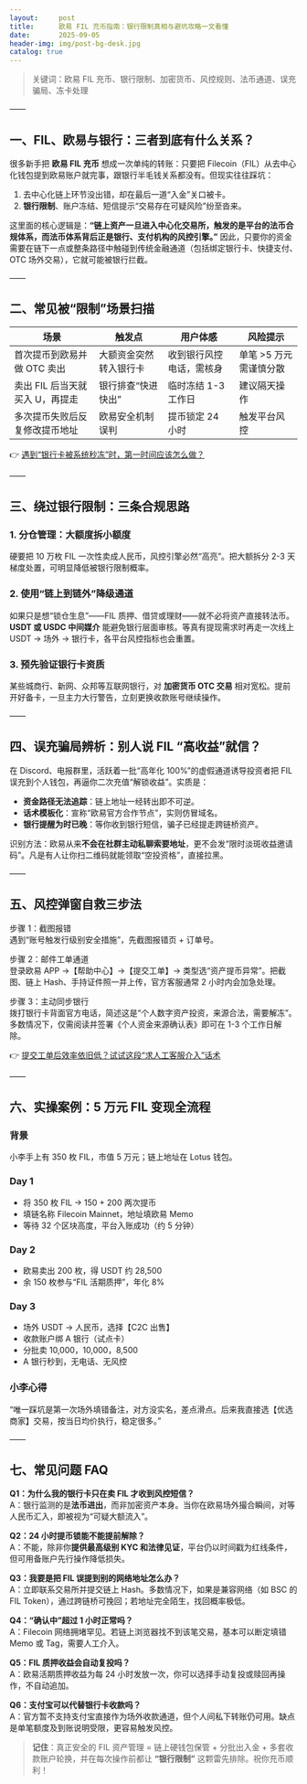 ```yaml
---
layout:     post
title:      欧易 FIL 充币指南：银行限制真相与避坑攻略一文看懂
date:       2025-09-05
header-img: img/post-bg-desk.jpg
catalog: true
---
```


> 关键词：欧易 FIL 充币、银行限制、加密货币、风控规则、法币通道、误充骗局、冻卡处理

——

## 一、FIL、欧易与银行：三者到底有什么关系？

很多新手把 **欧易 FIL 充币** 想成一次单纯的转账：只要把 Filecoin（FIL）从去中心化钱包提到欧易账户就完事，跟银行半毛钱关系都没有。但现实往往踩坑：

1. 去中心化链上环节没出错，却在最后一道“入金”关口被卡。  
2. **银行限制**、账户冻结、短信提示“交易存在可疑风险”纷至沓来。

这里面的核心逻辑是：**“链上资产一旦进入中心化交易所，触发的是平台的法币合规体系，而法币体系背后正是银行、支付机构的风控引擎。”** 因此，只要你的资金需要在链下一点或整条路径中触碰到传统金融通道（包括绑定银行卡、快捷支付、OTC 场外交易），它就可能被银行拦截。

——

## 二、常见被“限制”场景扫描

| 场景 | 触发点 | 用户体感 | 风险提示 |
|---|---|---|---|
| 首次提币到欧易并做 OTC 卖出 | 大额资金突然转入银行卡 | 收到银行风控电话，需核身 | 单笔 >5 万元需谨慎分散 |
| 卖出 FIL 后当天就买入 U，再提走 | 银行排查“快进快出” | 临时冻结 1-3 工作日 | 建议隔天操作 |
| 多次提币失败后反复修改提币地址 | 欧易安全机制误判 | 提币锁定 24 小时 | 触发平台风控 |

👉 [遇到“银行卡被系统秒冻”时，第一时间应该怎么做？](https://okxdog.com/)

——

## 三、绕过银行限制：三条合规思路

### 1. 分仓管理：大额度拆小额度  
硬要把 10 万枚 FIL 一次性卖成人民币，风控引擎必然“高亮”。把大额拆分 2-3 天梯度处置，可明显降低被银行限制概率。

### 2. 使用“链上到链外”降级通道  
如果只是想“锁仓生息”——FIL 质押、借贷或理财——就不必将资产直接转法币。**USDT 或 USDC 中间媒介** 能避免银行层面审核。等真有提现需求时再走一次线上 USDT → 场外 → 银行卡，各平台风控指标也会重置。

### 3. 预先验证银行卡资质  
某些城商行、新网、众邦等互联网银行，对 **加密货币 OTC 交易** 相对宽松。提前开好备卡，一旦主力大行警告，立刻更换收款账号继续操作。

——

## 四、误充骗局辨析：别人说 FIL “高收益”就信？

在 Discord、电报群里，活跃着一批“高年化 100%”的虚假通道诱导投资者把 FIL 误充到个人钱包，再逼你二次充值“解锁收益”。实质是：

- **资金路径无法追踪**：链上地址一经转出即不可逆。  
- **话术模板化**：宣称“欧易官方合作节点”，实则仿冒域名。  
- **银行提醒为时已晚**：等你收到银行短信，骗子已经提走跨链桥资产。

识别方法：欧易从来**不会在社群主动私聊索要地址**，更不会发“限时淡斑收益邀请码”。凡是有人让你扫二维码就能领取“空投资格”，直接拉黑。

——

## 五、风控弹窗自救三步法

步骤 1：截图报错  
遇到“账号触发行级别安全措施”，先截图报错页 + 订单号。

步骤 2：邮件工单通道  
登录欧易 APP →【帮助中心】→【提交工单】→ 类型选“资产提币异常”。把截图、链上 Hash、手持证件照一并上传，官方客服通常 2 小时内会加急处理。

步骤 3：主动同步银行  
拨打银行卡背面官方电话，简述这是“个人数字资产投资，来源合法，需要解冻”。多数情况下，仅需阅读并签署《个人资金来源确认表》即可在 1-3 个工作日解除。

👉 [提交工单后效率依旧低？试试这段“求人工客服介入”话术](https://okxdog.com/)

——

## 六、实操案例：5 万元 FIL 变现全流程

### 背景  
小李手上有 350 枚 FIL，市值 5 万元；链上地址在 Lotus 钱包。

### Day 1  
- 将 350 枚 FIL → 150 + 200 两次提币  
- 填链名称 Filecoin Mainnet，地址填欧易 Memo  
- 等待 32 个区块高度，平台入账成功（约 5 分钟）

### Day 2  
- 欧易卖出 200 枚，得 USDT 约 28,500  
- 余 150 枚参与“FIL 活期质押”，年化 8%  

### Day 3  
- 场外 USDT → 人民币，选择【C2C 出售】  
- 收款账户绑 A 银行（试点卡）  
- 分批卖 10,000，10,000，8,500  
- A 银行秒到，无电话、无风控  

### 小李心得  
“唯一踩坑是第一次场外填错备注，对方没实名，差点滑点。后来我直接选【优选商家】交易，按当日均价执行，稳定很多。”

——

## 七、常见问题 FAQ

**Q1：为什么我的银行卡只在卖 FIL 才收到风控短信？**  
A：银行监测的是**法币进出**，而非加密资产本身。当你在欧易场外撮合瞬间，对等人民币汇入，即被视为“可疑大额流入”。

**Q2：24 小时提币锁能不能提前解除？**  
A：不能，除非你**提供最高级别 KYC 和法律见证**，平台仍以时间戳为红线条件，但可用备账户先行操作降低损失。

**Q3：我要是把 FIL 误提到别的网络地址怎么办？**  
A：立即联系交易所并提交链上 Hash。多数情况下，如果是兼容网络（如 BSC 的 FIL Token），通过跨链桥可挽回；若地址完全陌生，找回概率极低。

**Q4：“确认中”超过 1 小时正常吗？**  
A：Filecoin 网络拥堵罕见。若链上浏览器找不到该笔交易，基本可以断定填错 Memo 或 Tag，需要人工介入。

**Q5：FIL 质押收益会自动复投吗？**  
A：欧易活期质押收益为每 24 小时发放一次，你可以选择手动复投或赎回再操作，不自动追加。

**Q6：支付宝可以代替银行卡收款吗？**  
A：官方暂不支持支付宝直接作为场外收款通道，但个人间私下转账仍可用。缺点是单笔额度及到账说明受限，更容易触发风控。

> **记住**：真正安全的 FIL 资产管理 = 链上硬钱包保管 + 分批出入金 + 多套收款账户轮换，并在每次操作前都让 **“银行限制”** 这颗雷先排除。祝你充币顺利！